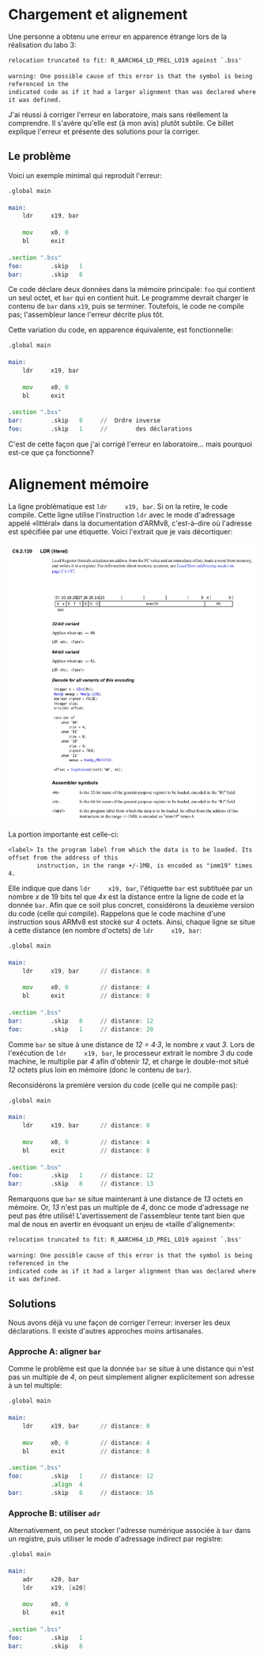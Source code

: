 # Chargement et alignement

Une personne a obtenu une erreur en apparence étrange lors de la réalisation du labo 3:

```
relocation truncated to fit: R_AARCH64_LD_PREL_LO19 against `.bss'

warning: One possible cause of this error is that the symbol is being referenced in the
indicated code as if it had a larger alignment than was declared where it was defined.
```

J'ai réussi à corriger l'erreur en laboratoire, mais sans réellement la comprendre.
Il s'avère qu'elle est (à mon avis) plutôt subtile. Ce billet explique l'erreur
et présente des solutions pour la corriger.

## Le problème

Voici un exemple minimal qui reproduit l'erreur:

```asm
.global main

main:
    ldr     x19, bar

    mov     x0, 0
    bl      exit

.section ".bss"
foo:        .skip   1
bar:        .skip   8
```

Ce code déclare deux données dans la mémoire principale: ```foo``` qui
contient un seul octet, et ```bar``` qui en contient huit. Le programme
devrait charger le contenu de ```bar``` dans ```x19```,
puis se terminer. Toutefois, le code ne compile pas; l'assembleur lance
l'erreur décrite plus tôt.

Cette variation du code, en apparence équivalente, est fonctionnelle:

```asm
.global main

main:
    ldr     x19, bar

    mov     x0, 0
    bl      exit

.section ".bss"
bar:        .skip   8     //  Ordre inverse 
foo:        .skip   1     //        des déclarations
```

C'est de cette façon que j'ai corrigé l'erreur en laboratoire...
mais pourquoi est-ce que ça fonctionne?

# Alignement mémoire

La ligne problématique est ```ldr     x19, bar```. Si on la retire,
le code compile. Cette ligne utilise l'instruction ```ldr``` avec
le mode d'adressage appelé «littéral» dans la documentation d'ARMv8,
c'est-à-dire où l'adresse est spécifiée par une étiquette. Voici
l'extrait que je vais décortiquer:

<img src="./img/ldr.png" alt="Documentation de ldr" width="600"/>

La portion importante est celle-ci:

```
<label> Is the program label from which the data is to be loaded. Its offset from the address of this
        instruction, in the range +/-1MB, is encoded as "imm19" times 4.
```

Elle indique que dans ```ldr     x19, bar```, l'étiquette ```bar``` est subtituée
par un nombre _x_ de 19 bits tel que _4x_ est la distance entre la ligne
de code et la donnée ```bar```. Afin que ce soit plus concret, considérons la
deuxième version du code (celle qui compile). Rappelons que le code machine d'une instruction sous ARMv8
est stocké sur 4 octets. Ainsi, chaque ligne se situe à cette distance (en nombre
d'octets) de ```ldr     x19, bar```:

```asm
.global main

main:
    ldr     x19, bar      // distance: 0

    mov     x0, 0         // distance: 4
    bl      exit          // distance: 8

.section ".bss"
bar:        .skip   8     // distance: 12
foo:        .skip   1     // distance: 20 
```

Comme ```bar``` se situe à une distance de _12 = 4·3_, le nombre _x_ vaut _3_.
Lors de l'exécution de ```ldr     x19, bar```, le processeur extrait le nombre _3_
du code machine, le multiplie par _4_ afin d'obtenir _12_, et charge le double-mot
situé _12_ octets plus loin en mémoire (donc le contenu de ```bar```).

Reconsidérons la première version du code (celle qui ne compile pas):

```asm
.global main

main:
    ldr     x19, bar      // distance: 0

    mov     x0, 0         // distance: 4
    bl      exit          // distance: 8

.section ".bss"
foo:        .skip   1     // distance: 12
bar:        .skip   8     // distance: 13
```

Remarquons que ```bar``` se situe maintenant à une distance de _13_ octets en mémoire.
Or, _13_ n'est pas un multiple de _4_, donc ce mode d'adressage ne peut pas être utilisé!
L'avertissement de l'assembleur tente tant bien que mal de nous en avertir en évoquant
un enjeu de «taille d'alignement»:

```
relocation truncated to fit: R_AARCH64_LD_PREL_LO19 against `.bss'

warning: One possible cause of this error is that the symbol is being referenced in the
indicated code as if it had a larger alignment than was declared where it was defined.
```

## Solutions

Nous avons déjà vu une façon de corriger l'erreur: inverser les deux
déclarations. Il existe d'autres approches moins artisanales.

### Approche A: aligner ```bar```

Comme le problème est que la donnée ```bar``` se situe à une distance qui n'est pas un 
multiple de _4_, on peut simplement aligner explicitement son adresse à un
tel multiple:

```asm
.global main

main:
    ldr     x19, bar      // distance: 0

    mov     x0, 0         // distance: 4
    bl      exit          // distance: 8

.section ".bss"
foo:        .skip   1     // distance: 12
            .align  4
bar:        .skip   8     // distance: 16

```

### Approche B: utiliser ```adr```

Alternativement, on peut stocker l'adresse numérique associée à ```bar```
dans un registre, puis utiliser le mode d'adressage indirect par registre:

```asm
.global main

main:
    adr     x20, bar
    ldr     x19, [x20]

    mov     x0, 0
    bl      exit

.section ".bss"
foo:        .skip   1
bar:        .skip   8
```
